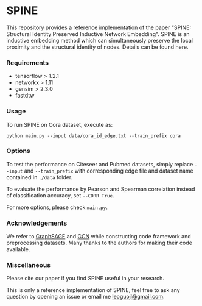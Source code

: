 # SPINE
This repository provides a reference implementation of the paper "SPINE: Structural Identity Preserved Inductive Network Embedding".
SPINE is an inductive embedding method which can simultaneously preserve the local proximity and the structural identity of nodes. Details can be found here.

### Requirements

* tensorflow > 1.2.1
* networkx > 1.11
* gensim > 2.3.0
* fastdtw

### Usage

To run SPINE on Cora dataset, execute as:
```
python main.py --input data/cora_id_edge.txt --train_prefix cora
```

### Options

To test the performance on Citeseer and Pubmed datasets, simply replace 
``--input`` and ``--train_prefix``
with corresponding edge file and dataset name contained in ``./data`` folder.

To evaluate the performance by Pearson and Spearman correlation instead of classification accuracy, set ``--CORR True``.

For more options, please check ``main.py``.

### Acknowledgements

We refer to [GraphSAGE](https://github.com/williamleif/GraphSAGE) and [GCN](https://github.com/tkipf/gcn) while constructing code framework and preprocessing datasets. Many thanks to the authors for making their code available.

### Miscellaneous

Please cite our paper if you find SPINE useful in your research.

This is only a reference implementation of SPINE, feel free to ask any question by opening an issue or email me <leoguojl@gmail.com>.